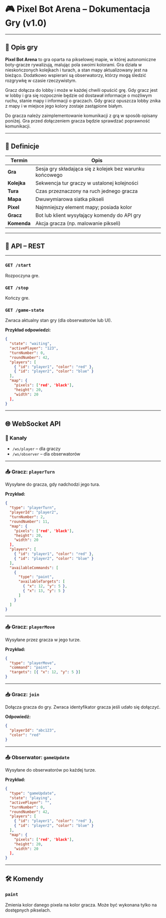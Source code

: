# 🎮 Pixel Bot Arena – Dokumentacja Gry (v1.0)

---

## 🧩 Opis gry

**Pixel Bot Arena** to gra oparta na pikselowej mapie, w której autonomiczne boty-gracze rywalizują, malując pola swoimi kolorami. Gra działa w nieskończonych kolejkach i turach, a stan mapy aktualizowany jest na bieżąco. Dodatkowo wspierani są obserwatorzy, którzy mogą śledzić rozgrywkę w czasie rzeczywistym.

Gracz dołącza do lobby i może w każdej chwili opuścić grę. Gdy gracz jest w lobby i gra się rozpocznie będzie od
dostawał informacje o możliwym ruchu, stanie mapy i informacji o graczach. Gdy gracz opuszcza lobby znika z mapy i w
miejsce jego kolory zostaje zastąpione białym.

Do gracza należy zaimplementowanie komunikacji z grą w sposób opisany poniżej. Gra przed dołączeniem gracza będzie
sprawdzać poprawność komunikacji. 

---

## 🧠 Definicje

| Termin        | Opis |
|---------------|------|
| **Gra**       | Sesja gry składająca się z kolejek bez warunku końcowego |
| **Kolejka**   | Sekwencja tur graczy w ustalonej kolejności |
| **Tura**      | Czas przeznaczony na ruch jednego gracza |
| **Mapa**      | Dwuwymiarowa siatka pikseli |
| **Pixel**     | Najmniejszy element mapy; posiada kolor |
| **Gracz**     | Bot lub klient wysyłający komendy do API gry |
| **Komenda**   | Akcja gracza (np. malowanie pikseli) |

---

## 📡 API – REST

---
### `GET /start`

Rozpoczyna gre.

### `GET /stop`

Kończy gre.

### `GET /game-state`

Zwraca aktualny stan gry (dla obserwatorów lub UI).

**Przykład odpowiedzi:**

```json
{
  "state": "waiting",
  "activePlayer": "123",
  "turnNumber": 0,
  "roundNumber": 42,
  "players": [
    { "id": "player1", "color": "red" },
    { "id": "player2", "color": "blue" }
  ],
  "map": {
    "pixels": ['red', 'black'],
    "height": 20,
    "width": 20
  ],
}
```

---

## 🌐 WebSocket API

### 🔁 Kanały

* `/ws/player` – dla graczy
* `/ws/observer` – dla obserwatorów

---

### 📤 Gracz: `playerTurn`

Wysyłane do gracza, gdy nadchodzi jego tura.

**Przykład:**

```json
{
  "type": "playerTurn",
  "playerId": "player2",
  "turnNumber": 2,
  "roundNumber": 11,
  "map": {
    "pixels": ['red', 'black'],
    "height": 20,
    "width": 20
  ],
  "players": [
    { "id": "player1", "color": "red" },
    { "id": "player2", "color": "blue" }
  ],
  "availableCommands": [
    { 
      "type": "paint", 
      "availableTargets": [ 
        { "x": 12, "y": 5 },
        { "x": 13, "y": 5 }
      ]
    }
  ]
}
```

---

### 📥 Gracz: `playerMove`

Wysyłane przez gracza w jego turze.

**Przykład:**

```json
{
  "type": "playerMove",
  "command": "paint",
  "targets": [{ "x": 12, "y": 5 }]
}
```

---

### 📥 Gracz: `join`

Dołącza gracza do gry. Zwraca identyfikator gracza jeśli udało się dołączyć.

**Odpowiedź:**
```json
{
  "playerId": "abc123",
  "color": "red"
}
````
---

### 📤 Obserwator: `gameUpdate`

Wysyłane do obserwatorów po każdej turze.

**Przykład:**

```json
{
  "type": "gameUpdate",
  "state": "playing",
  "activePlayer": "",
  "turnNumber": 0,
  "roundNumber": 42,
  "players": [
    { "id": "player1", "color": "red" },
    { "id": "player2", "color": "blue" }
  ],
  "map": {
    "pixels": ['red', 'black'],
    "height": 20,
    "width": 20
  ],
}
```

---

## 🛠 Komendy

### `paint`

Zmienia kolor danego pixela na kolor gracza. Może być wykonana tylko na dostępnych pikselach.
